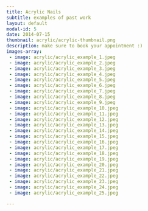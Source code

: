 ```yaml
---
title: Acrylic Nails
subtitle: examples of past work
layout: default
modal-id: 5
date: 2014-07-15
thumbnail: acrylic/acrylic-thumbnail.png
description: make sure to book your appointment :)
images-array:
 - image: acrylic/acrylic_example_1.jpeg
 - image: acrylic/acrylic_example_2.jpeg
 - image: acrylic/acrylic_example_3.jpeg
 - image: acrylic/acrylic_example_4.jpeg
 - image: acrylic/acrylic_example_5.jpeg
 - image: acrylic/acrylic_example_6.jpeg
 - image: acrylic/acrylic_example_7.jpeg
 - image: acrylic/acrylic_example_8.jpeg
 - image: acrylic/acrylic_example_9.jpeg
 - image: acrylic/acrylic_example_10.jpeg
 - image: acrylic/acrylic_example_11.jpeg
 - image: acrylic/acrylic_example_12.jpeg
 - image: acrylic/acrylic_example_13.jpeg
 - image: acrylic/acrylic_example_14.jpeg
 - image: acrylic/acrylic_example_15.jpeg
 - image: acrylic/acrylic_example_16.jpeg
 - image: acrylic/acrylic_example_17.jpeg
 - image: acrylic/acrylic_example_18.jpeg
 - image: acrylic/acrylic_example_19.jpeg
 - image: acrylic/acrylic_example_20.jpeg
 - image: acrylic/acrylic_example_21.jpeg
 - image: acrylic/acrylic_example_22.jpeg
 - image: acrylic/acrylic_example_23.jpeg
 - image: acrylic/acrylic_example_24.jpeg
 - image: acrylic/acrylic_example_25.jpeg

---
```

